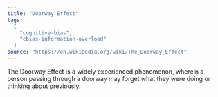 ```yaml
---
title: "Doorway Effect"
tags:
  [
    "cognitive-bias",
    "cbias-information-overload"
  ]
source: "https://en.wikipedia.org/wiki/The_Doorway_Effect"
---
```


The Doorway Effect is a widely experienced phenomenon, wherein a person passing through a doorway may forget what they were doing or thinking about previously.
